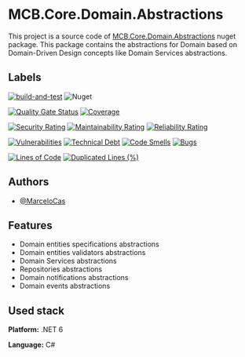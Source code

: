 
# MCB.Core.Domain.Abstractions

This project is a source code of [MCB.Core.Domain.Abstractions](https://www.nuget.org/packages/MCB.Core.Domain.Abstractions/) nuget package. This package contains the abstractions for Domain based on Domain-Driven Design concepts like Domain Services abstractions.


## Labels

[![build-and-test](https://github.com/MarceloCas/MCB.Core.Domain.Abstractions/actions/workflows/build-and-test.yml/badge.svg?branch=main)](https://github.com/MarceloCas/MCB.Core.Domain.Abstractions/actions/workflows/build-and-test.yml)
![Nuget](https://img.shields.io/nuget/v/MCB.Core.Domain.Abstractions)

[![Quality Gate Status](https://sonarcloud.io/api/project_badges/measure?project=MarceloCas_MCB.Core.Domain.Abstractions&metric=alert_status)](https://sonarcloud.io/summary/new_code?id=MarceloCas_MCB.Core.Domain.Abstractions)
[![Coverage](https://sonarcloud.io/api/project_badges/measure?project=MarceloCas_MCB.Core.Domain.Abstractions&metric=coverage)](https://sonarcloud.io/summary/new_code?id=MarceloCas_MCB.Core.Domain.Abstractions)


[![Security Rating](https://sonarcloud.io/api/project_badges/measure?project=MarceloCas_MCB.Core.Domain.Abstractions&metric=security_rating)](https://sonarcloud.io/summary/new_code?id=MarceloCas_MCB.Core.Domain.Abstractions)
[![Maintainability Rating](https://sonarcloud.io/api/project_badges/measure?project=MarceloCas_MCB.Core.Domain.Abstractions&metric=sqale_rating)](https://sonarcloud.io/summary/new_code?id=MarceloCas_MCB.Core.Domain.Abstractions)
[![Reliability Rating](https://sonarcloud.io/api/project_badges/measure?project=MarceloCas_MCB.Core.Domain.Abstractions&metric=reliability_rating)](https://sonarcloud.io/summary/new_code?id=MarceloCas_MCB.Core.Domain.Abstractions)


[![Vulnerabilities](https://sonarcloud.io/api/project_badges/measure?project=MarceloCas_MCB.Core.Domain.Abstractions&metric=vulnerabilities)](https://sonarcloud.io/summary/new_code?id=MarceloCas_MCB.Core.Domain.Abstractions)
[![Technical Debt](https://sonarcloud.io/api/project_badges/measure?project=MarceloCas_MCB.Core.Domain.Abstractions&metric=sqale_index)](https://sonarcloud.io/summary/new_code?id=MarceloCas_MCB.Core.Domain.Abstractions)
[![Code Smells](https://sonarcloud.io/api/project_badges/measure?project=MarceloCas_MCB.Core.Domain.Abstractions&metric=code_smells)](https://sonarcloud.io/summary/new_code?id=MarceloCas_MCB.Core.Domain.Abstractions)
[![Bugs](https://sonarcloud.io/api/project_badges/measure?project=MarceloCas_MCB.Core.Domain.Abstractions&metric=bugs)](https://sonarcloud.io/summary/new_code?id=MarceloCas_MCB.Core.Domain.Abstractions)


[![Lines of Code](https://sonarcloud.io/api/project_badges/measure?project=MarceloCas_MCB.Core.Domain.Abstractions&metric=ncloc)](https://sonarcloud.io/summary/new_code?id=MarceloCas_MCB.Core.Domain.Abstractions)
[![Duplicated Lines (%)](https://sonarcloud.io/api/project_badges/measure?project=MarceloCas_MCB.Core.Domain.Abstractions&metric=duplicated_lines_density)](https://sonarcloud.io/summary/new_code?id=MarceloCas_MCB.Core.Domain.Abstractions)



## Authors

- [@MarceloCas](https://www.linkedin.com/in/marcelocastelobranco/)


## Features

- Domain entities specifications abstractions
- Domain entities validators abstractions 
- Domain Services abstractions
- Repositories abstractions
- Domain notifications abstractions
- Domain events abstractions


## Used stack

**Platform:** .NET 6

**Language:** C#

